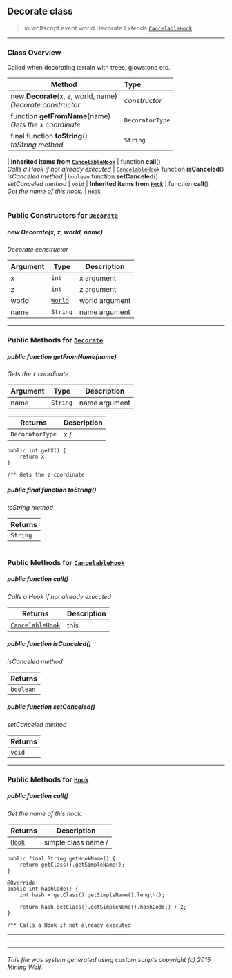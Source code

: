 ## Decorate __class__

>io.wolfscript.event.world.Decorate
>Extends [`CancelableHook`](..\..\hook\CancelableHook.md)

---

### Class Overview

Called when decorating terrain with trees, glowstone etc.

Method | Type   
--- | :--- 
new __Decorate__(x, z, world, name) <br> _Decorate constructor_ | _constructor_
 function __getFromName__(name) <br> _Gets the x coordinate_ | `DecoratorType`
final function __toString__() <br> _toString method_ | `String`
 |
__Inherited items from [`CancelableHook`](..\..\hook\CancelableHook.md)__ |
 function __call__() <br> _Calls a Hook if not already executed_ | [`CancelableHook`](..\..\hook\CancelableHook.md)
 function __isCanceled__() <br> _isCanceled method_ | `boolean`
 function __setCanceled__() <br> _setCanceled method_ | `void`
 |
__Inherited items from [`Hook`](..\..\hook\Hook.md)__ |
 function __call__() <br> _Get the name of this hook._ | [`Hook`](..\..\hook\Hook.md)







---

### Public Constructors for [`Decorate`](Decorate.md)

##### <a id='decorate'></a>new __Decorate__(x, z, world, name) 

_Decorate constructor_

Argument | Type | Description  
--- | --- | --- 
x | `int` | x argument
z | `int` | z argument
world | [`World`](..\..\api\world\World.md) | world argument
name | `String` | name argument

---

### Public Methods for [`Decorate`](Decorate.md)

##### <a id='getfromname'></a>public  function __getFromName__(name)

_Gets the x coordinate_

Argument | Type | Description  
--- | --- | --- 
name | `String` | name argument

Returns | Description
--- | --- 
`DecoratorType` | x /
    public int getX() {
        return x;
    }

    /** Gets the z coordinate


##### <a id='tostring'></a>public final function __toString__()

_toString method_

Returns | 
--- | 
`String` |


---

### Public Methods for [`CancelableHook`](..\..\hook\CancelableHook.md)

##### <a id='call'></a>public  function __call__()

_Calls a Hook if not already executed_

Returns | Description
--- | --- 
[`CancelableHook`](..\..\hook\CancelableHook.md) | this


##### <a id='iscanceled'></a>public  function __isCanceled__()

_isCanceled method_

Returns | 
--- | 
`boolean` |


##### <a id='setcanceled'></a>public  function __setCanceled__()

_setCanceled method_

Returns | 
--- | 
`void` |


---

### Public Methods for [`Hook`](..\..\hook\Hook.md)

##### <a id='call'></a>public  function __call__()

_Get the name of this hook._

Returns | Description
--- | --- 
[`Hook`](..\..\hook\Hook.md) | simple class name /
    public final String getHookName() {
        return getClass().getSimpleName();
    }

    @Override
    public int hashCode() {
        int hash = getClass().getSimpleName().length();

        return hash getClass().getSimpleName().hashCode() + 2;
    }

    /** Calls a Hook if not already executed


---


---


---


###### This file was system generated using custom scripts copyright (c) 2015 Mining Wolf.
	

